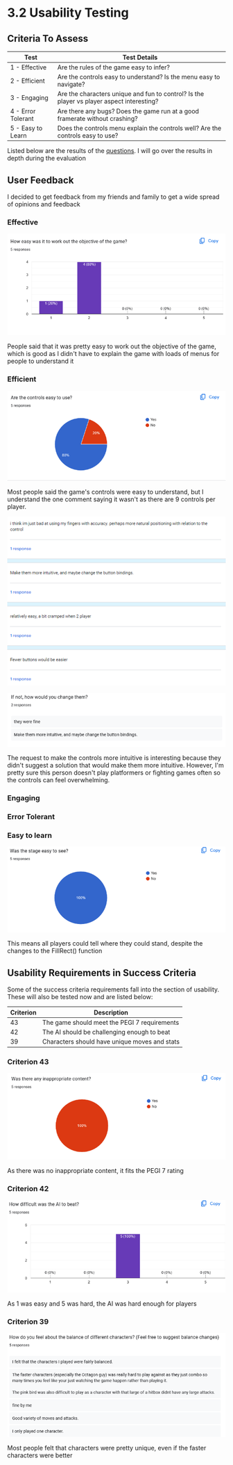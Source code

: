 # 3.2 Usability Testing

## Criteria To Assess

| Test               | Test Details                                                                              |
| ------------------ | ----------------------------------------------------------------------------------------- |
| 1 - Effective      | Are the rules of the game easy to infer?                                                  |
| 2 - Efficient      | Are the controls easy to understand? Is the menu easy to navigate?                        |
| 3 - Engaging       | Are the characters unique and fun to control? Is the player vs player aspect interesting? |
| 4 - Error Tolerant | Are there any bugs? Does the game run at a good framerate without crashing?               |
| 5 - Easy to Learn  | Does the controls menu explain the controls well? Are the controls easy to use?           |

Listed below are the results of the [questions](https://docs.google.com/forms/d/1jMLAYh6TSQSLULqdCOt8r67Vs1lns-aoPoWndydsiGI/edit?usp=forms\_home\&ths=true). I will go over the results in depth during the evaluation

## User Feedback

I decided to get feedback from my friends and family to get a wide spread of opinions and feedback

### Effective

![](<../.gitbook/assets/image (18).png>)

People said that it was pretty easy to work out the objective of the game, which is good as I didn't have to explain the game with loads of menus for people to understand it

### Efficient

![](<../.gitbook/assets/image (19).png>)

Most people said the game's controls were easy to understand, but I understand the one comment saying it wasn't as there are 9 controls per player.&#x20;

![](<../.gitbook/assets/image (36).png>)

![](<../.gitbook/assets/image (20).png>)

The request to make the controls more intuitive is interesting because they didn't suggest a solution that would make them more intuitive. However, I'm pretty sure this person doesn't play platformers or fighting games often so the controls can feel overwhelming.

### Engaging





### Error Tolerant





### Easy to learn

![](<../.gitbook/assets/image (21).png>)

This means all players could tell where they could stand, despite the changes to the FillRect() function

## Usability Requirements in Success Criteria

Some of the success criteria requirements fall into the section of usability. These will also be tested now and are listed below:

| Criterion | Description                                   |
| --------- | --------------------------------------------- |
| 43        | The game should meet the PEGI 7 requirements  |
| 42        | The AI should be challenging enough to beat   |
| 39        | Characters should have unique moves and stats |

### Criterion 43

![](<../.gitbook/assets/image (14).png>)

As there was no inappropriate content, it fits the PEGI 7 rating

### Criterion 42

![](<../.gitbook/assets/image (1) (1) (1).png>)

As 1 was easy and 5 was hard, the AI was hard enough for players

### Criterion 39

![](<../.gitbook/assets/image (2) (1).png>)

Most people felt that characters were pretty unique, even if the faster characters were better
